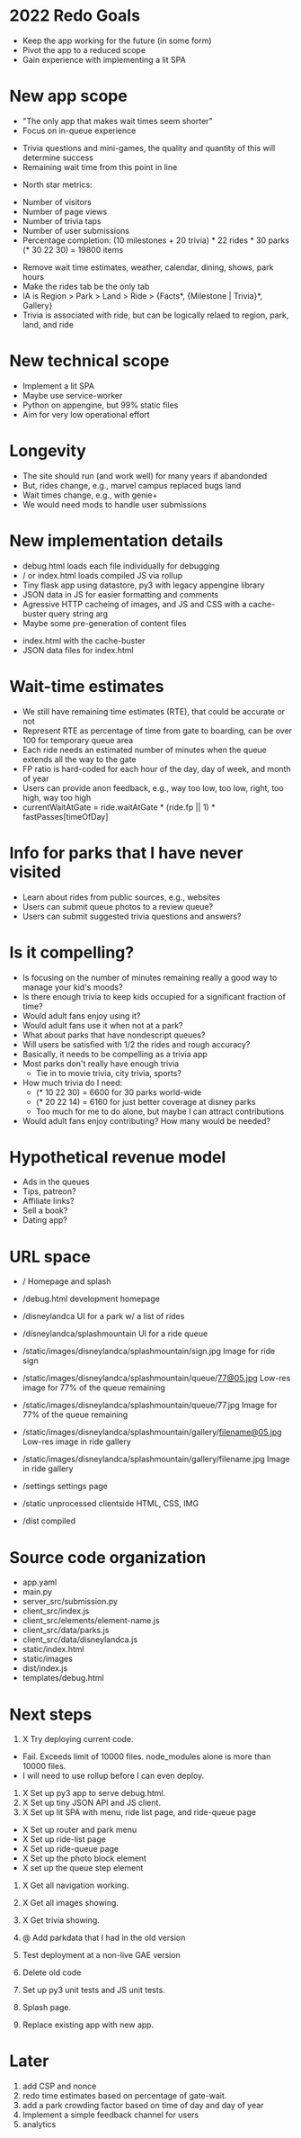 # 2022 Redo Goals
* Keep the app working for the future (in some form)
* Pivot the app to a reduced scope
* Gain experience with implementing a lit SPA

# New app scope
* "The only app that makes wait times seem shorter"
* Focus on in-queue experience
 - Trivia questions and mini-games, the quality and quantity of this will determine success
 - Remaining wait time from this point in line
* North star metrics:
 - Number of visitors
 - Number of page views
 - Number of trivia taps
 - Number of user submissions
 - Percentage completion: (10 milestones + 20 trivia) * 22 rides * 30 parks  (* 30 22 30) = 19800 items
* Remove wait time estimates, weather, calendar, dining, shows, park hours
* Make the rides tab be the only tab
* IA is Region > Park > Land > Ride > {Facts*, {Milestone | Trivia}*, Gallery}
* Trivia is associated with ride, but can be logically relaed to region, park, land, and ride

# New technical scope
* Implement a lit SPA
* Maybe use service-worker
* Python on appengine, but 99% static files
* Aim for very low operational effort

# Longevity
* The site should run (and work well) for many years if abandonded
* But, rides change, e.g., marvel campus replaced bugs land
* Wait times change, e.g., with genie+
* We would need mods to handle user submissions


# New implementation details
* debug.html loads each file individually for debugging
* / or index.html loads compiled JS via rollup
* Tiny flask app using datastore, py3 with legacy appengine library
* JSON data in JS for easier formatting and comments
* Agressive HTTP cacheing of images, and JS and CSS with a cache-buster query string arg
* Maybe some pre-generation of content files
 - index.html with the cache-buster
 - JSON data files for index.html

# Wait-time estimates
* We still have remaining time estimates (RTE), that could be accurate or not
* Represent RTE as percentage of time from gate to boarding, can be over 100 for temporary queue area
* Each ride needs an estimated number of minutes when the queue extends all the way to the gate
* FP ratio is hard-coded for each hour of the day, day of week, and month of year
* Users can provide anon feedback, e.g., way too low, too low, right, too high, way too high
* currentWaitAtGate = ride.waitAtGate * (ride.fp || 1) * fastPasses[timeOfDay]

# Info for parks that I have never visited
* Learn about rides from public sources, e.g., websites
* Users can submit queue photos to a review queue?
* Users can submit suggested trivia questions and answers?

# Is it compelling?
* Is focusing on the number of minutes remaining really a good way to manage your kid's moods?
* Is there enough trivia to keep kids occupied for a significant fraction of time?
* Would adult fans enjoy using it?
* Would adult fans use it when not at a park?
* What about parks that have nondescript queues?
* Will users be satisfied with 1/2 the rides and rough accuracy?
* Basically, it needs to be compelling as a trivia app
* Most parks don't really have enough trivia
  - Tie in to movie trivia, city trivia, sports?
* How much trivia do I need:
  - (* 10 22 30) = 6600  for 30 parks world-wide
  - (* 20 22 14) = 6160  for just better coverage at disney parks
  - Too much for me to do alone, but maybe I can attract contributions
* Would adult fans enjoy contributing?  How many would be needed?

# Hypothetical revenue model
* Ads in the queues
* Tips, patreon?
* Affiliate links?
* Sell a book?
* Dating app?



# URL space
* / Homepage and splash
* /debug.html development homepage
* /disneylandca UI for a park w/ a list of rides
* /disneylandca/splashmountain UI for a ride queue
* /static/images/disneylandca/splashmountain/sign.jpg  Image for ride sign
* /static/images/disneylandca/splashmountain/queue/77@05.jpg  Low-res image for 77% of the queue remaining
* /static/images/disneylandca/splashmountain/queue/77.jpg  Image for 77% of the queue remaining
* /static/images/disneylandca/splashmountain/gallery/filename@05.jpg  Low-res image in ride gallery
* /static/images/disneylandca/splashmountain/gallery/filename.jpg  Image in ride gallery

* /settings  settings page
* /static unprocessed clientside HTML, CSS, IMG
* /dist compiled



# Source code organization
+ app.yaml
+ main.py
+ server_src/submission.py
+ client_src/index.js
+ client_src/elements/element-name.js
+ client_src/data/parks.js
+ client_src/data/disneylandca.js
+ static/index.html
+ static/images
+ dist/index.js
+ templates/debug.html


# Next steps
1. X Try deploying current code.
 - Fail.  Exceeds limit of 10000 files.  node_modules alone is more than 10000 files.
 - I will need to use rollup before I can even deploy.
1. X Set up py3 app to serve debug.html.
1. X Set up tiny JSON API and JS client.
1. X Set up lit SPA with menu, ride list page, and ride-queue page
 - X Set up router and park menu
 - X Set up ride-list page
 - X Set up ride-queue page
 - X Set up the photo block element
 - X set up the queue step element

1. X Get all navigation working.
1. X Get all images showing.
1. X Get trivia showing.

1. @ Add parkdata that I had in the old version
1. Test deployment at a non-live GAE version
1. Delete old code


1. Set up py3 unit tests and JS unit tests.
1. Splash page.
1. Replace existing app with new app.


# Later
1. add CSP and nonce
1. redo time estimates based on percentage of gate-wait.
1. add a park crowding factor based on time of day and day of year
1. Implement a simple feedback channel for  users
1. analytics
